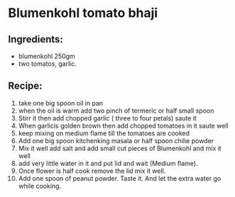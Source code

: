 # Blumenkohl tomato bhaji
## Ingredients: 
- blumenkohl 250gm 
- two tomatos, garlic.
## Recipe: 
1. take one big spoon oil in pan
2. when the oil is warm add two pinch of termeric or half small spoon
3. Stirr it then add chopped garlic ( three to four petals) saute it 
4. When garlicis golden brown then add chopped tomatoes in it saute well 
5. keep mixing on medium flame till the tomatoes are cooked 
6. Add one big spoon kitchenking masala or half spoon chilie powder
7. Mix it well add salt and add small cut pieces of Blumenkohl and mix it well 
8. add very little water in it and put lid and wait (Medium flame).
9. Once flower is half cook remove the lid mix it well. 
10. Add one spoon of peanut powder. Taste it. And let the extra water go while cooking.
